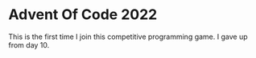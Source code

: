 # Advent Of Code 2022

This is the first time I join this competitive programming game. I gave up from day 10.
